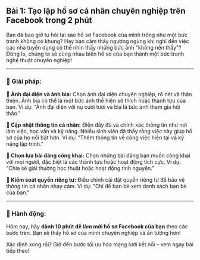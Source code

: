 ## Bài 1: Tạo lập hồ sơ cá nhân chuyên nghiệp trên Facebook trong 2 phút

Bạn đã bao giờ tự hỏi tại sao hồ sơ Facebook của mình trông như một bức tranh không có khung? Hay bạn cảm thấy ngượng ngùng khi nghĩ đến việc các nhà tuyển dụng có thể nhìn thấy những bức ảnh "không nên thấy"? Đừng lo, chúng ta sẽ cùng nhau biến hồ sơ của bạn thành một bức tranh nghệ thuật chuyên nghiệp!

---

### 📌 Giải pháp:

**🔹 Ảnh đại diện và ảnh bìa:**
Chọn ảnh đại diện chuyên nghiệp, rõ nét và thân thiện. Ảnh bìa có thể là một bức ảnh thể hiện sở thích hoặc thành tựu của bạn. Ví dụ: "Ảnh đại diện với nụ cười tươi và bìa là bức ảnh tham gia hội thảo."

**🔹 Cập nhật thông tin cá nhân:**
Điền đầy đủ và chính xác thông tin như nơi làm việc, học vấn và kỹ năng. Nhiều sinh viên đã thấy rằng việc này giúp hồ sơ của họ nổi bật hơn. Ví dụ: "Thêm thông tin về công việc hiện tại và kỹ năng lập trình."

**🔹 Chọn lựa bài đăng công khai:**
Chọn những bài đăng bạn muốn công khai với mọi người, đặc biệt là các thành tựu hoặc hoạt động tích cực. Ví dụ: "Chia sẻ giải thưởng học thuật hoặc hoạt động tình nguyện."

**🔹 Kiểm soát quyền riêng tư:**
Điều chỉnh cài đặt quyền riêng tư để bảo vệ thông tin cá nhân nhạy cảm. Ví dụ: "Chỉ để bạn bè xem danh sách bạn bè của bạn."

---

### 🚀 Hành động:

Hôm nay, hãy **dành 10 phút để làm mới hồ sơ Facebook của bạn** theo các bước trên. Bạn sẽ thấy hồ sơ của mình chuyên nghiệp và ấn tượng hơn!

Xác định xong rồi? Giờ đến bước tối ưu hóa mạng lưới kết nối – xem ngay bài tiếp theo!